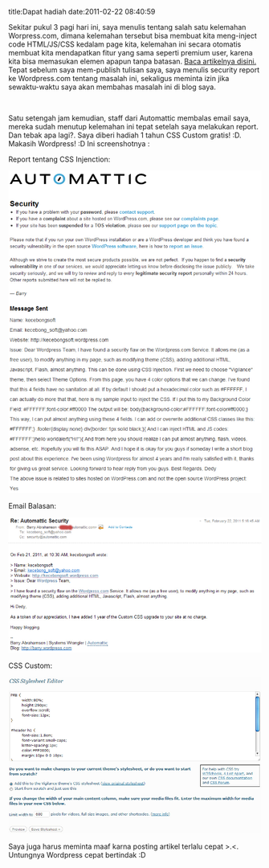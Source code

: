 title:Dapat hadiah
date:2011-02-22 08:40:59

Sekitar pukul 3 pagi hari ini, saya menulis tentang salah satu kelemahan Worpress.com, dimana kelemahan tersebut bisa membuat kita meng-inject code HTML/JS/CSS kedalam page kita, kelemahan ini secara otomatis membuat kita mendapatkan fitur yang sama seperti premium user, karena kita bisa memasukan elemen apapun tanpa batasan.
<a href="http://kecebongsoft.wordpress.com/2011/02/22/hacking-theme-wordpress-vigilance/">
 Baca artikelnya disini.
</a>
<a href="http://kecebongsoft.wordpress.com/2011/02/22/hacking-theme-wordpress-vigilance/">
</a>
Tepat sebelum saya mem-publish tulisan saya, saya menulis security report ke Wordpress.com tentang masalah ini, sekaligus meminta izin jika sewaktu-waktu saya akan membahas masalah ini di blog saya.

&#160;

Satu setengah jam kemudian, staff dari Automattic membalas email saya, mereka sudah menutup kelemahan ini tepat setelah saya melakukan report. Dan tebak apa lagi?. Saya diberi hadiah 1 tahun CSS Custom gratis! :D. Makasih Wordpress! :D Ini screenshotnya :
<!--more-->
Report tentang CSS Injenction:

![image](/img/wordpress/2011-02-report.jpg?w=235)

Email Balasan:

![image](/img/wordpress/2011-02-email.jpg?w=300)

CSS Custom:

![image](/img/wordpress/2011-02-customcss.jpg?w=300)

Saya juga harus meminta maaf karna posting artikel terlalu cepat &gt;.&lt;. Untungnya Wordpress cepat bertindak :D
